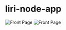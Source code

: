 # liri-node-app


![Front Page](https://github.com/Jay-Goss/liri-node-app/pictures/movie.png)
![Front Page](https://github.com/Jay-Goss/liri-node-app/pictures/movie1.png)
